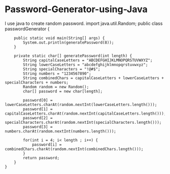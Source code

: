 # Password-Generator-using-Java
I use java to create random password.
import java.util.Random;
public class passwordGenerator {


        public static void main(String[] args) {
            System.out.println(generatePassword(8));
        }

        private static char[] generatePassword(int length) {
            String capitalCaseLetters = "ABCDEFGHIJKLMNOPQRSTUVWXYZ";
            String lowerCaseLetters = "abcdefghijklmnopqrstuvwxyz";
            String specialCharacters = "!@#$";
            String numbers = "1234567890";
            String combinedChars = capitalCaseLetters + lowerCaseLetters + specialCharacters + numbers;
            Random random = new Random();
            char[] password = new char[length];

            password[0] = lowerCaseLetters.charAt(random.nextInt(lowerCaseLetters.length()));
            password[1] = capitalCaseLetters.charAt(random.nextInt(capitalCaseLetters.length()));
            password[2] = specialCharacters.charAt(random.nextInt(specialCharacters.length()));
            password[3] = numbers.charAt(random.nextInt(numbers.length()));

            for(int i = 4; i< length ; i++) {
                password[i] = combinedChars.charAt(random.nextInt(combinedChars.length()));
            }
            return password;
        }
    }

